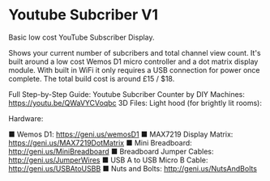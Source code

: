 # Youtube Subcriber V1
Basic low cost YouTube Subscriber Display.

Shows your current number of subcribers and total channel view count. It's built around a low cost Wemos D1 micro controller and a dot matrix display module. With built in WiFi it only requires a USB connection for power once complete. The total build cost is around £15 / $18.

Full Step-by-Step Guide: Youtube Subcriber Counter by DIY Machines: https://youtu.be/QWaVYCVoqbc
3D Files:
Light hood (for brightly lit rooms):

Hardware:

■ Wemos D1: https://geni.us/wemosD1
■ MAX7219 Display Matrix: https://geni.us/MAX7219DotMatrix
■ Mini Breadboard: http://geni.us/MiniBreadboard
■ Breadboard Jumper Cables: http://geni.us/JumperWires
■ USB A to USB Micro B Cable: http://geni.us/USBAtoUSBB
■ Nuts and Bolts: http://geni.us/NutsAndBolts
